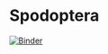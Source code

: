 # Spodoptera


[![Binder](https://mybinder.org/badge_logo.svg)](https://mybinder.org/v2/gh/Tungdil01/Spodoptera/HEAD)
